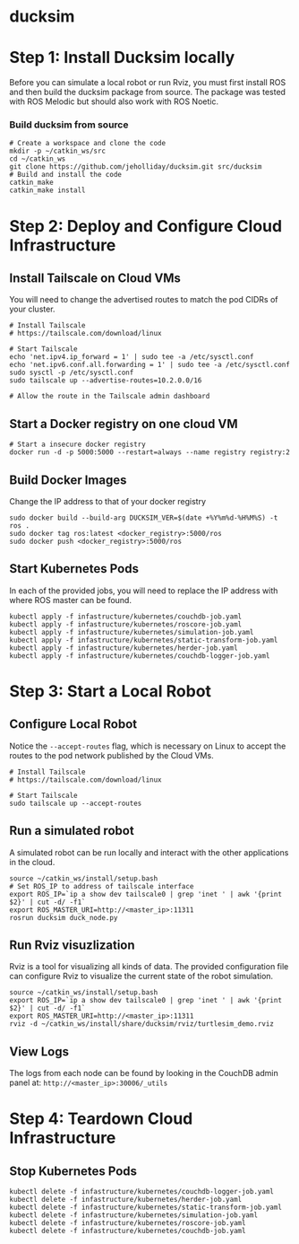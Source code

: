 # ducksim

# Step 1: Install Ducksim locally

Before you can simulate a local robot or run Rviz, you must first install ROS and then
build the ducksim package from source. The package was tested with ROS Melodic but
should also work with ROS Noetic.

### Build ducksim from source
```
# Create a workspace and clone the code
mkdir -p ~/catkin_ws/src
cd ~/catkin_ws
git clone https://github.com/jeholliday/ducksim.git src/ducksim
# Build and install the code
catkin_make
catkin_make install
```

# Step 2: Deploy and Configure Cloud Infrastructure

## Install Tailscale on Cloud VMs
You will need to change the advertised routes to match the pod CIDRs of your cluster.
```
# Install Tailscale
# https://tailscale.com/download/linux

# Start Tailscale
echo 'net.ipv4.ip_forward = 1' | sudo tee -a /etc/sysctl.conf
echo 'net.ipv6.conf.all.forwarding = 1' | sudo tee -a /etc/sysctl.conf
sudo sysctl -p /etc/sysctl.conf
sudo tailscale up --advertise-routes=10.2.0.0/16

# Allow the route in the Tailscale admin dashboard
```

## Start a Docker registry on one cloud VM
```
# Start a insecure docker registry
docker run -d -p 5000:5000 --restart=always --name registry registry:2
```

## Build Docker Images
Change the IP address to that of your docker registry
```
sudo docker build --build-arg DUCKSIM_VER=$(date +%Y%m%d-%H%M%S) -t ros .
sudo docker tag ros:latest <docker_registry>:5000/ros
sudo docker push <docker_registry>:5000/ros
```

## Start Kubernetes Pods
In each of the provided jobs, you will need to replace the IP address with where ROS master can be found.
```
kubectl apply -f infastructure/kubernetes/couchdb-job.yaml
kubectl apply -f infastructure/kubernetes/roscore-job.yaml
kubectl apply -f infastructure/kubernetes/simulation-job.yaml
kubectl apply -f infastructure/kubernetes/static-transform-job.yaml
kubectl apply -f infastructure/kubernetes/herder-job.yaml
kubectl apply -f infastructure/kubernetes/couchdb-logger-job.yaml
```

# Step 3: Start a Local Robot

## Configure Local Robot
Notice the `--accept-routes` flag, which is necessary on Linux to accept the routes
to the pod network published by the Cloud VMs.
```
# Install Tailscale
# https://tailscale.com/download/linux

# Start Tailscale
sudo tailscale up --accept-routes
```

## Run a simulated robot
A simulated robot can be run locally and interact with the other applications in
the cloud. 
```
source ~/catkin_ws/install/setup.bash
# Set ROS_IP to address of tailscale interface
export ROS_IP=`ip a show dev tailscale0 | grep 'inet ' | awk '{print $2}' | cut -d/ -f1`
export ROS_MASTER_URI=http://<master_ip>:11311
rosrun ducksim duck_node.py
```

## Run Rviz visuzlization
Rviz is a tool for visualizing all kinds of data. The provided configuration file
can configure Rviz to visualize the current state of the robot simulation.
```
source ~/catkin_ws/install/setup.bash
export ROS_IP=`ip a show dev tailscale0 | grep 'inet ' | awk '{print $2}' | cut -d/ -f1`
export ROS_MASTER_URI=http://<master_ip>:11311
rviz -d ~/catkin_ws/install/share/ducksim/rviz/turtlesim_demo.rviz
```

## View Logs
The logs from each node can be found by looking in the CouchDB admin panel at:
`http://<master_ip>:30006/_utils`

# Step 4: Teardown Cloud Infrastructure

## Stop Kubernetes Pods
```
kubectl delete -f infastructure/kubernetes/couchdb-logger-job.yaml
kubectl delete -f infastructure/kubernetes/herder-job.yaml
kubectl delete -f infastructure/kubernetes/static-transform-job.yaml
kubectl delete -f infastructure/kubernetes/simulation-job.yaml
kubectl delete -f infastructure/kubernetes/roscore-job.yaml
kubectl delete -f infastructure/kubernetes/couchdb-job.yaml
```
